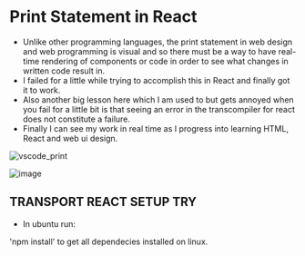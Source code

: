 # Print Statement in React

- Unlike other programming languages, the print statement in web design and web programming is visual and so there must be a way to have real-time rendering of
components or code in order to see what changes in written code result in.
- I failed for a little while trying to accomplish this in React and finally got it to work.
- Also another big lesson here which I am used to but gets annoyed when you fail for a little bit is that seeing an error in the transcompiler for react does not constitute a failure.
- Finally I can see my work in real time as I progress into learning HTML, React and web ui design.

![vscode_print](https://github.com/AlphaPrime7/setuptry/assets/98990077/f0a96ad5-2f39-445c-89aa-b2a5cf8f3a99)

![image](https://github.com/AlphaPrime7/React_setuptry/assets/98990077/de615dd3-f60a-4a11-a650-a434345d0257)

## TRANSPORT REACT SETUP TRY

- In ubuntu run:

'npm install' to get all dependecies installed on linux.

